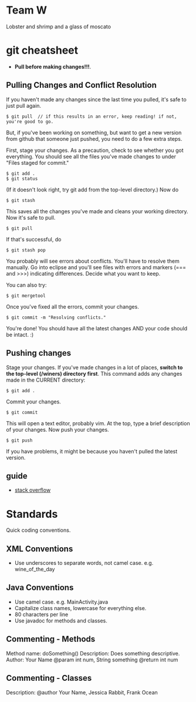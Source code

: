 Team W
======
Lobster and shrimp and a glass of moscato


git cheatsheet
==============
- **Pull before making changes!!!**.

Pulling Changes and Conflict Resolution
---------------------------------------------------------------------------------
If you haven't made any changes since the last time you pulled, it's safe to just pull again.

	$ git pull 	// if this results in an error, keep reading! if not, you're good to go.

But, if you've been working on something, but want to get a new version from github that someone just pushed, you need to do a few extra steps.

First, stage your changes. As a precaution, check to see whether you got everything. You should see all the files you've made changes to under "Files staged for commit."

	$ git add .
	$ git status

(If it doesn't look right, try git add from the top-level directory.) Now do 

	$ git stash

This saves all the changes you've made and cleans your working directory. Now it's safe to pull. 

	$ git pull

If that's successful, do

	$ git stash pop

You probably will see errors about conflicts. You'll have to resolve them manually. Go into eclipse and you'll see files with errors and markers (=== and >>>) indicating differences. Decide what you want to keep. 

You can also try: 

	$ git mergetool	

Once you've fixed all the errors, commit your changes.

	$ git commit -m "Resolving conflicts."

You're done! You should have all the latest changes AND your code should be intact. :)

Pushing changes
---------------
Stage your changes. If you've made changes in a lot of places, **switch to the top-level (/winers) directory first**. This command adds any changes made in the CURRENT directory:

    $ git add . 

Commit your changes. 
	
	$ git commit 

This will open a text editor, probably vim. At the top, type a brief description of your changes. Now push your changes.

	$ git push

If you have problems, it might be because you haven't pulled the latest version. 

guide
-------
- [stack overflow](http://stackoverflow.com/questions/315911/git-for-beginners-the-definitive-practical-guide)

Standards
================
Quick coding conventions.

XML Conventions
-----------------

- Use underscores to separate words, not camel case. e.g. wine_of_the_day

Java Conventions
------------------

- Use camel case. e.g. MainActivity.java
- Capitalize class names, lowercase for everything else.
- 80 characters per line
- Use javadoc for methods and classes. 

Commenting - Methods
---------------------

Method name: doSomething()
Description: Does something descriptive.
Author: Your Name
@param int num, String something
@return int num

Commenting - Classes
---------------------

Description: 
@author Your Name, Jessica Rabbit, Frank Ocean